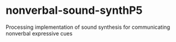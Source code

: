 # nonverbal-sound-synthP5
Processing implementation of sound synthesis for communicating nonverbal expressive cues
